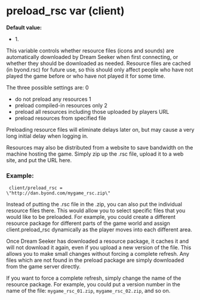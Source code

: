 # preload_rsc var (client)
**Default value:**
+   1\.


This variable controls whether resource files (icons and
sounds) are automatically downloaded by Dream Seeker when first
connecting, or whether they should be downloaded as needed. Resource
files are cached (in byond.rsc) for future use, so this should only
affect people who have not played the game before or who have not played
it for some time. 

The three possible settings are:
0
+   do not preload any resources
1
+   preload compiled-in resources only
2
+   preload all resources including those uploaded by players
URL
+   preload resources from specified file


Preloading resource files will eliminate delays later on, but
may cause a very long initial delay when logging in. 

Resources
may also be distributed from a website to save bandwidth on the machine
hosting the game. Simply zip up the .rsc file, upload it to a web site,
and put the URL here.
### Example:

``` dm
 client/preload_rsc =
\"http://dan.byond.com/mygame_rsc.zip\" 
```
 

Instead of
putting the .rsc file in the .zip, you can also put the individual
resource files there. This would allow you to select specific files that
you would like to be preloaded. For example, you could create a
different resource package for different parts of the game world and
assign client.preload_rsc dynamically as the player moves into each
different area. 

Once Dream Seeker has downloaded a resource
package, it caches it and will not download it again, even if you upload
a new version of the file. This allows you to make small changes without
forcing a complete refresh. Any files which are not found in the preload
package are simply downloaded from the game server directly. 

If
you want to force a complete refresh, simply change the name of the
resource package. For example, you could put a version number in the
name of the file: `mygame_rsc_01.zip`, `mygame_rsc_02.zip`, and so on.